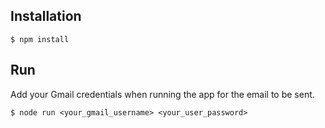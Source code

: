 
## Installation

    $ npm install
   
## Run
    
Add your Gmail credentials when running the app for the email to be sent.

    $ node run <your_gmail_username> <your_user_password>
